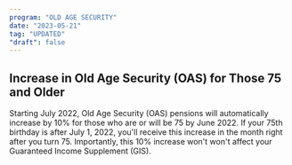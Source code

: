 ```yaml
---
program: "OLD AGE SECURITY"
date: "2023-05-21"
tag: "UPDATED"
"draft": false
---
```


## Increase in Old Age Security (OAS) for Those 75 and Older

Starting July 2022, Old Age Security (OAS) pensions will automatically increase by 10% for those who are or will be 75 by June 2022. If your 75th birthday is after July 1, 2022, you'll receive this increase in the month right after you turn 75. Importantly, this 10% increase won't won't affect your Guaranteed Income Supplement (GIS).